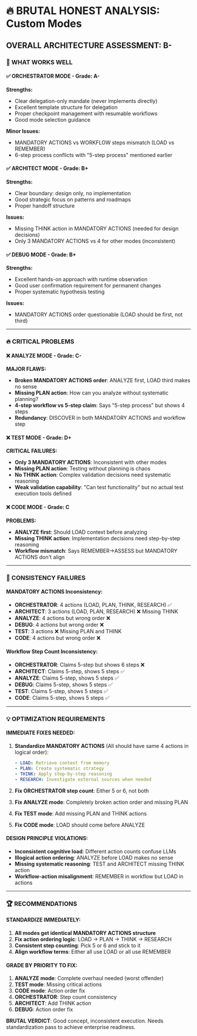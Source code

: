 # 🔥 BRUTAL HONEST ANALYSIS: Custom Modes

## **OVERALL ARCHITECTURE ASSESSMENT: B-**

### **🎯 WHAT WORKS WELL**

#### **✅ ORCHESTRATOR MODE** - Grade: **A-**
**Strengths:**
- Clear delegation-only mandate (never implements directly)
- Excellent template structure for delegation
- Proper checkpoint management with resumable workflows
- Good mode selection guidance

**Minor Issues:**
- MANDATORY ACTIONS vs WORKFLOW steps mismatch (LOAD vs REMEMBER)
- 6-step process conflicts with "5-step process" mentioned earlier

#### **✅ ARCHITECT MODE** - Grade: **B+**
**Strengths:**
- Clear boundary: design only, no implementation
- Good strategic focus on patterns and roadmaps
- Proper handoff structure

**Issues:**
- Missing THINK action in MANDATORY ACTIONS (needed for design decisions)
- Only 3 MANDATORY ACTIONS vs 4 for other modes (inconsistent)

#### **✅ DEBUG MODE** - Grade: **B+**
**Strengths:**
- Excellent hands-on approach with runtime observation
- Good user confirmation requirement for permanent changes
- Proper systematic hypothesis testing

**Issues:**
- MANDATORY ACTIONS order questionable (LOAD should be first, not third)

---

### **🔥 CRITICAL PROBLEMS**

#### **❌ ANALYZE MODE** - Grade: **C-**
**MAJOR FLAWS:**
- **Broken MANDATORY ACTIONS order**: ANALYZE first, LOAD third makes no sense
- **Missing PLAN action**: How can you analyze without systematic planning?
- **4-step workflow vs 5-step claim**: Says "5-step process" but shows 4 steps
- **Redundancy**: DISCOVER in both MANDATORY ACTIONS and workflow step

#### **❌ TEST MODE** - Grade: **D+**
**CRITICAL FAILURES:**
- **Only 3 MANDATORY ACTIONS**: Inconsistent with other modes
- **Missing PLAN action**: Testing without planning is chaos
- **No THINK action**: Complex validation decisions need systematic reasoning
- **Weak validation capability**: "Can test functionality" but no actual test execution tools defined

#### **❌ CODE MODE** - Grade: **C**
**PROBLEMS:**
- **ANALYZE first**: Should LOAD context before analyzing
- **Missing THINK action**: Implementation decisions need step-by-step reasoning
- **Workflow mismatch**: Says REMEMBER→ASSESS but MANDATORY ACTIONS don't align

---

### **🚨 CONSISTENCY FAILURES**

#### **MANDATORY ACTIONS Inconsistency:**
- **ORCHESTRATOR**: 4 actions (LOAD, PLAN, THINK, RESEARCH) ✅
- **ARCHITECT**: 3 actions (LOAD, PLAN, RESEARCH) ❌ Missing THINK
- **ANALYZE**: 4 actions but wrong order ❌ 
- **DEBUG**: 4 actions but wrong order ❌
- **TEST**: 3 actions ❌ Missing PLAN and THINK
- **CODE**: 4 actions but wrong order ❌

#### **Workflow Step Count Inconsistency:**
- **ORCHESTRATOR**: Claims 5-step but shows 6 steps ❌
- **ARCHITECT**: Claims 5-step, shows 5 steps ✅
- **ANALYZE**: Claims 5-step, shows 5 steps ✅
- **DEBUG**: Claims 5-step, shows 5 steps ✅
- **TEST**: Claims 5-step, shows 5 steps ✅
- **CODE**: Claims 5-step, shows 5 steps ✅

---

### **💡 OPTIMIZATION REQUIREMENTS**

#### **IMMEDIATE FIXES NEEDED:**

1. **Standardize MANDATORY ACTIONS** (All should have same 4 actions in logical order):
   ```yaml
   - LOAD: Retrieve context from memory
   - PLAN: Create systematic strategy
   - THINK: Apply step-by-step reasoning
   - RESEARCH: Investigate external sources when needed
   ```

2. **Fix ORCHESTRATOR step count**: Either 5 or 6, not both

3. **Fix ANALYZE mode**: Completely broken action order and missing PLAN

4. **Fix TEST mode**: Add missing PLAN and THINK actions

5. **Fix CODE mode**: LOAD should come before ANALYZE

#### **DESIGN PRINCIPLE VIOLATIONS:**

- **Inconsistent cognitive load**: Different action counts confuse LLMs
- **Illogical action ordering**: ANALYZE before LOAD makes no sense
- **Missing systematic reasoning**: TEST and ARCHITECT missing THINK action
- **Workflow-action misalignment**: REMEMBER in workflow but LOAD in actions

---

### **🏆 RECOMMENDATIONS**

#### **STANDARDIZE IMMEDIATELY:**
1. **All modes get identical MANDATORY ACTIONS structure**
2. **Fix action ordering logic**: LOAD → PLAN → THINK → RESEARCH
3. **Consistent step counting**: Pick 5 or 6 and stick to it
4. **Align workflow terms**: Either all use LOAD or all use REMEMBER

#### **GRADE BY PRIORITY TO FIX:**
1. **ANALYZE mode**: Complete overhaul needed (worst offender)
2. **TEST mode**: Missing critical actions
3. **CODE mode**: Action order fix
4. **ORCHESTRATOR**: Step count consistency
5. **ARCHITECT**: Add THINK action
6. **DEBUG**: Action order fix

**BRUTAL VERDICT**: Good concept, inconsistent execution. Needs standardization pass to achieve enterprise readiness.
